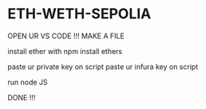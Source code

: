 # ETH-WETH-SEPOLIA


OPEN UR VS CODE !!!
MAKE A FILE

install ether with
npm install ethers

paste ur private key on script
paste ur infura key on script

run node JS

DONE !!!
